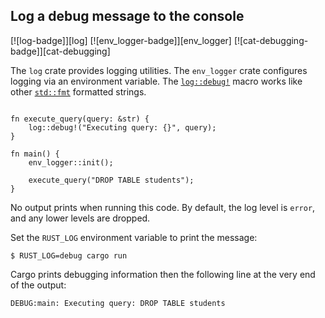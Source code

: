 ## Log a debug message to the console

[![log-badge]][log] [![env_logger-badge]][env_logger] [![cat-debugging-badge]][cat-debugging]

The `log` crate provides logging utilities. The `env_logger` crate configures
logging via an environment variable.  The [`log::debug!`] macro works like other
[`std::fmt`] formatted strings.

```rust,edition2024

fn execute_query(query: &str) {
    log::debug!("Executing query: {}", query);
}

fn main() {
    env_logger::init();

    execute_query("DROP TABLE students");
}
```

No output prints when running this code. By default, the
log level is `error`, and any lower levels are dropped.

Set the `RUST_LOG` environment variable to print the message:

```
$ RUST_LOG=debug cargo run
```

Cargo prints debugging information then the
following line at the very end of the output:

```
DEBUG:main: Executing query: DROP TABLE students
```

[`log::debug!`]: https://docs.rs/log/*/log/macro.debug.html
[`std::fmt`]: https://doc.rust-lang.org/std/fmt/

